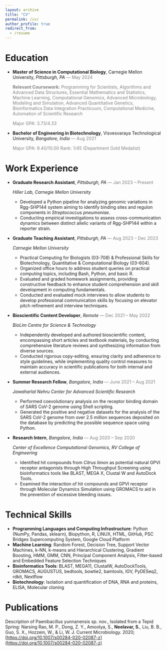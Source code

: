 ```yaml
---
layout: archive
title: "CV"
permalink: /cv/
author_profile: true
redirect_from:
  - /resume
---
```


<!-- {% include base_path %} -->

# Education

- **Master of Science in Computational Biology**, Carnegie Mellon University, _Pittsburgh, PA_ <span style="color:grey">— May 2024</span>

  <span style="color:grey">**Relevant Coursework:** Programming for Scientists, Algorithms and Advanced Data Structures, Essential Mathematics and Statistics, Machine Learning, Computational Genomics, Advanced Microbiology, Modeling and Simulation, Advanced Quantitative Genetics, Bioinformatics Data Integration Practicuum, Computational Medicine, Automation of Scientific Research</span>

  <span style="color:grey">Major GPA: 3.73/4.33</span>

- **Bachelor of Engineering in Biotechnology**, Visvesvaraya Technological University, _Bangalore, India_ <span style="color:grey">— Aug 2021</span>

  <span style="color:grey">Major GPA: 9.40/10.00 Rank: 1/45 (Department Gold Medalist)
  </span>

# Work Experience

- **Graduate Research Assistant**, _Pittsburgh, PA_ <span style="color:grey">— Jan 2023 – Present</span>

  _Hiller Lab, Carnegie Mellon University_

  - Developed a Python pipeline for analyzing genomic variations in Rgg-SHP144 system aiming to identify binding sites and regulon components in _Streptococcus pneumoniae_.
  - Conducting empirical investigations to assess cross-communication dynamics between distinct allelic variants of Rgg-SHP144 within a reporter strain.

- **Graduate Teaching Assistant**, _Pittsburgh, PA_ <span style="color:grey">— Aug 2023 – Dec 2023</span>

  _Carnegie Mellon University_

  - Practical Computing for Biologists (03-708) & Professional Skills for Biotechnology, Quantitative & Computational Biology (03-604).
  - Organized office hours to address student queries on practical computing topics, including Bash, Python, and basic R.
  - Evaluated and graded homework assignments, providing constructive feedback to enhance student comprehension and skill development in computing fundamentals.
  - Conducted and evaluated mock interviews to allow students to develop professional communication skills by focusing on elevator pitch refinement and interview techniques.

- **Bioscientific Content Developer**, _Remote_ <span style="color:grey">— Dec 2021 – May 2022</span>

  _BioLim Centre for Science & Technology_

  - Independently developed and authored bioscientific content, encompassing short articles and textbook materials, by conducting comprehensive literature reviews and synthesizing information from diverse sources.
  - Conducted rigorous copy-editing, ensuring clarity and adherence to style guidelines, while implementing quality control measures to maintain accuracy in scientific publications for both internal and external audiences.

- **Summer Research Fellow**, _Bangalore, India_ <span style="color:grey">— June 2021 – Aug 2021</span>

  _Jawaharlal Nehru Center for Advanced Scientific Research_

  - Performed coevolutionary analysis on the receptor binding domain of SARS CoV-2 genome using Shell scripting.
  - Generated the positive and negative datasets for the analysis of the SARS CoV-2 genome from over 2.5 million sequences deposited on the database by predicting the possible sequence space using Python.

- **Research Intern**, _Bangalore, India_ <span style="color:grey">— Aug 2020 – Sep 2020</span>

  _Center of Excellence Computational Genomics, RV College of Engineering_

  - Identified hit compounds from _Citrus limon_ as potential natural GPVI receptor antagonists through High Throughput Screening using bioinformatics tools like BLAST, MEGA X, Clustal W and AutoDock Tools.
  - Examined the interaction of hit compounds and GPVI receptor through Molecular Dynamics Simulation using GROMACS to aid in the prevention of excessive bleeding issues.

# Technical Skills

- **Programming Languages and Computing Infrastructure**: Python (NumPy, Pandas, sklearn), Biopython, R, LINUX, HTML, GitHub, PSC Bridges Supercomputing System, Google Cloud Platform
- **Machine Learning**: Random Forest, Decision Tree, Support Vector Machines, k-NN, k-means and Hierarchical Clustering, Gradient Boosting, HMM, GMM, CNN, Principal Component Analysis, Filter-based and Embedded Feature Selection Techniques
- **Bioinformatics Tools**: BLAST, MEGA11, ClustalW, AutoDockTools, GROMACS, AUGUSTUS, bedtools, bowtie2, bamtools, IGV, PyDESeq2, rdkit, Nextflow
- **Biotechnology**: Isolation and quantification of DNA, RNA and proteins, ELISA, Molecular cloning

# Publications

Description of Paenibacillus yunnanensis sp. nov., Isolated from a Tepid Spring: Narsing Rao, M. P., Dong, Z. Y., Amoolya, S., **Neelavar, S.**, Liu, B. B., Guo, S. X., Hozzein, W., & Li, W. J. Current Microbiology. 2020; [https://doi.org/10.1007/s00284-020-02087-z](https://doi.org/10.1007/s00284-020-02087-z)
